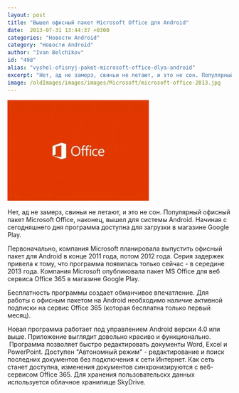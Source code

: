```yaml
---
layout: post
title: "Вышел офисный пакет Microsoft Office для Android"
date:  2013-07-31 13:44:37 +0300
categories: "Новости Android"
category: "Новости Android"
author: "Ivan Belchikov"
id: "498"
alias: "vyshel-ofisnyj-paket-microsoft-office-dlya-android"
excerpt: "Нет, ад не замерз, свиньи не летают, и это не сон. Популярный офисный пакет Microsoft Office, наконец, вышел для системы Android. Начиная с сегодняшнего дня программа доступна для загрузки в магазине Google Play."
image: /oldImages/images/images/Microsoft/microsoft-office-2013.jpg
---
```

<img src="/oldImages/images/images/Microsoft/microsoft-office-2013.jpg" alt="Microsoft Office для Android" />

Нет, ад не замерз, свиньи не летают, и это не сон. Популярный офисный пакет Microsoft Office, наконец, вышел для системы Android. Начиная с сегодняшнего дня программа доступна для загрузки в магазине Google Play.


Первоначально, компания Microsoft планировала выпустить офисный пакет для Android в конце 2011 года, потом 2012 года. Серия задержек привела к тому, что программа появилась только сейчас - в середине 2013 года. Компания Microsoft опубликовала пакет MS Office для веб сервиса Office 365 в магазине Google Play. 

Бесплатность программы создает обманчивое впечатление. Для работы с офисным пакетом на Android необходимо наличие активной подписки на сервис Office 365 (которая бесплатна только первый месяц). 

Новая программа работает под управлением Android версии 4.0 или выше. Приложение выглядит довольно красиво и функционально.  Программа позволяет быстро редактировать документы Word, Excel и PowerPoint. Доступен "Автономный режим" - редактирование и поиск последних документов без подключения к сети Интернет. Как сеть станет доступна, изменения документов синхронизируются с веб-сервисом Office 365. Для хранения пользовательскх данных используется облачное хранилище SkyDrive.
